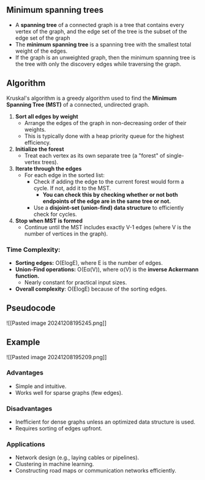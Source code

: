## Minimum spanning trees
- A **spanning tree** of a connected graph is a tree that contains every vertex of the graph, and the edge set of the tree is the subset of the edge set of the graph
- The **minimum spanning tree** is a spanning tree with the smallest total weight of the edges.
- If the graph is an unweighted graph, then the minimum spanning tree is the tree with only the discovery edges while traversing the graph.
## Algorithm
Kruskal's algorithm is a greedy algorithm used to find the **Minimum Spanning Tree (MST)** of a connected, undirected graph. 

1. **Sort all edges by weight**  
	* Arrange the edges of the graph in non-decreasing order of their weights.
	* This is typically done with a heap priority queue for the highest efficiency.
1. **Initialize the forest**  
	* Treat each vertex as its own separate tree (a "forest" of single-vertex trees).
2. **Iterate through the edges**  
	* For each edge in the sorted list:
	    - Check if adding the edge to the current forest would form a cycle. If not, add it to the MST.
		    - **You can check this by checking whether or not both endpoints of the edge are in the same tree or not.**
	    - Use a **disjoint-set (union-find) data structure** to efficiently check for cycles.
3. **Stop when MST is formed**  
    * Continue until the MST includes exactly V-1 edges (where V is the number of vertices in the graph).

### Time Complexity:
* **Sorting edges:** O(ElogE), where E is the number of edges.
* **Union-Find operations:** O(Eα(V)), where α(V) is the **inverse Ackermann function.**
	* Nearly constant for practical input sizes.
* **Overall complexity**: O(ElogE) because of the sorting edges.
## Pseudocode
![[Pasted image 20241208195245.png]]
## Example
![[Pasted image 20241208195209.png]]
### Advantages
- Simple and intuitive.
- Works well for sparse graphs (few edges).
### Disadvantages
- Inefficient for dense graphs unless an optimized data structure is used.
- Requires sorting of edges upfront.
### Applications
- Network design (e.g., laying cables or pipelines).
- Clustering in machine learning.
- Constructing road maps or communication networks efficiently.